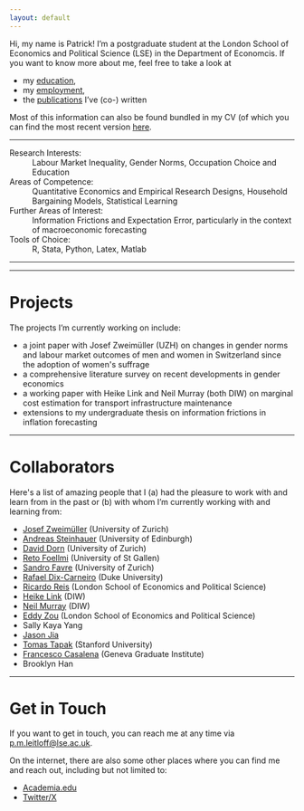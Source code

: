 ```yaml
---
layout: default
---
```


Hi, my name is Patrick! I’m a postgraduate student at the London School of Economics and Political Science (LSE) in the Department of Economcis. If you want to know more about me, feel free to take a look at

+ my [education](./education.md),
+ my [employment](./employment.md),
+ the [publications](./publications.md) I’ve (co-) written

Most of this information can also be found bundled in my CV (of which you can find the most recent version [here](https://drive.google.com/file/d/1Ai2mt1Wzk93KegvQwh1Q7NkugNRq_aMt/view?usp=drive_link).

* * *

<dl>
   <dt>Research Interests:</dt>
      <dd>Labour Market Inequality, Gender Norms, Occupation Choice and Education</dd>
   <dt>Areas of Competence:</dt>
      <dd>Quantitative Economics and Empirical Research Designs, Household Bargaining Models, Statistical Learning</dd>
   <dt>Further Areas of Interest:</dt>
      <dd>Information Frictions and Expectation Error, particularly in the context of macroeconomic forecasting</dd>
   <dt>Tools of Choice:</dt>
      <dd>R, Stata, Python, Latex, Matlab</dd>
</dl>

* * *

<!---

# News

+ 23/06/2022: [“When heating in winter becomes a luxury”](https://uol.de/en/news/article/when-heating-in-winter-becomes-a-luxury-6327) (University of Oldenburg)
+ 24/05/2022: [“Wie knappes Heizmaterial gerecht verteilen? Forschende veröffentlichen Studie zu Verteilungsgerechtigkeit”](https://www.presse.uni-oldenburg.de/mit/2022/103.html) (University of Oldenburg)
+ 20/04/2022: [“Lernen, mit der Freiheit umzugehen”](https://uol.de/aktuelles/gestaerkt-promovieren/lernen-mit-der-freiheit-umzugehen) (University of Oldenburg)

<details>
<summary>Old news</summary>
<br>
<ul>
   <li>27/04/2020: <a href="https://www.hsu-hh.de/bedarfsgerechtigkeit/aktuelles/">“Sammelband ‘Empirical Research and Normative Theory’ erschienen”</a> (DFG Research Group FOR 2104)</li>
   <li>28/10/2019: <a href="https://www.presse.uni-oldenburg.de/mit/2019/362.html">“Von der Unendlichkeit, Lügnern und dem Hören. Ringvorlesung zu Paradoxien an der Universität Oldenburg”</a> (University of Oldenburg)</li>
   <li>25/09/2019: <a href="https://www.hsu-hh.de/bedarfsgerechtigkeit/aktuelles/">“Neuer Sammelband ‘Philosophie zwischen Sein und Sollen’ erschienen”</a> (DFG Research Group FOR 2104)</li>
   <li>18/04/2019: <a href="https://uol.de/en/news/article/schreiben-lernen-im-tandem-3250">“Besser schreiben im Tandem”</a> (University of Oldenburg)</li>
   <li>08/12/2017: <a href="https://karl-jaspers-gesellschaft.de/mind-the-gap-zur-vermittlung-normativer-theorie-und-empirischer-forschung-malte-meyerhuber-und-max-bauer/">“Mind the Gap. Zur Vermittlung normativer Theorie und empirischer Forschung”</a> (Karl-Jaspers-Gesellschaft)</li>
   <li>02/07/2015: <a href="https://www.presse.uni-oldenburg.de/mit/2015/280.html">“Was Begriffe für unser Leben bedeuten. Berliner Philosoph referiert über ‘Zeitbewusstsein und Sinn-Horizonte’”</a> (University of Oldenburg)</li>
   <li>25/02/2013: <a href="https://www.weser-kurier.de/landkreis-verden/abiturient-fuehrt-die-piraten-an-doc7e4913gfbq08adqf2a1">“Abiturient führt die Piraten an”</a> (Weser Kurier)</li>
   <li>21/01/2013: <a href="https://www.kreiszeitung.de/lokales/verden/mohr-spitze-2709087.html">“Mohr ist Spitze”</a> (Kreiszeitung)</li>
   <li>21/01/2013: <a href="https://www.kreiszeitung.de/lokales/verden/macht-rennen-kirchlinteln-2709092.html">“CDU macht das Rennen in Kirchlinteln”</a> (Kreiszeitung)</li>
   <li>18/01/2013: <a href="https://www.weser-kurier.de/landkreis-verden/teurer-wahlkampf-doc7e3gwmzp5ub15tuurfzw">“Teurer Wahlkampf”</a> (Weser Kurier)</li>
   <li>11/01/2013: <a href="https://www.weser-kurier.de/niedersachsen/tempolimit-auf-der-a1-bei-oyten-doc7e3gpq83ppk8vflkd73">“Tempolimit auf der A1 bei Oyten”</a> (Weser Kurier)</li>
   <li>11/01/2013: <a href="https://www.weser-kurier.de/niedersachsen/mehr-sicherheit-auf-den-schulwegen-doc7e3gpoycbbn1k3gvwiam">“Mehr Sicherheit auf den Schulwegen”</a> (Weser Kurier)</li>
   <li>11/01/2013: <a href="https://www.weser-kurier.de/niedersachsen/aerger-ueber-marode-radwege-doc7e3gpoupy4o1d1k96iyy">“Ärger über marode Radwege”</a> (Weser Kurier)</li>
   <li>11/01/2013: <a href="https://www.weser-kurier.de/niedersachsen/ein-buergerbus-fuer-oyten-doc7e3gpo5bc491h6fanfzw">“Ein Bürgerbus für Oyten”</a> (Weser Kurier)</li>
   <li>10/01/2013: <a href="https://www.kreiszeitung.de/lokales/verden/bildungschancen-grosses-streitthema-2693591.html">“Bildungschancen als großes Streitthema”</a> (Kreiszeitung)</li>
   <li>27/12/2012: <a href="https://www.kreiszeitung.de/lokales/verden/argumente-wahl-2678311.html">“Argumente zur Wahl”</a> (Kreiszeitung)</li>
   <li>29/11/2012: <a href="https://www.kreiszeitung.de/lokales/verden/aufwertung-pflege-2643073.html">“Aufwertung der Pflege”</a> (Kreiszeitung)</li>
   <li>20/04/2012: <a href="https://www.weser-kurier.de/region/drei-piraten-kueren-direktkandidaten-doc7e42wkfju7ngfqvg5ey">“Drei Piraten küren Direktkandidaten”</a> (Weser Kurier)</li>
</ul>
</details>

-->

* * *

# Projects

The projects I’m currently working on include:
+ a joint paper with Josef Zweimüller (UZH) on changes in gender norms and labour market outcomes of men and women in Switzerland since the adoption of women's suffrage
+ a comprehensive literature survey on recent developments in gender economics
+ a working paper with Heike Link and Neil Murray (both DIW) on marginal cost estimation for transport infrastructure maintenance 
+ extensions to my undergraduate thesis on information frictions in inflation forecasting


* * *

# Collaborators

Here's a list of amazing people that I (a) had the pleasure to work with and learn from in the past or (b) with whom I’m currently working with and learning from:
+ [Josef Zweimüller](https://sites.google.com/view/josefzweimueller/home) (University of Zurich)
+ [Andreas Steinhauer](https://www.ed.ac.uk/profile/andreas-steinhauer) (University of Edinburgh)
+ [David Dorn](https://www.ddorn.net/) (University of Zurich)
+ [Reto Foellmi](https://sites.google.com/site/foellmireto/home) (University of St Gallen)
+ [Sandro Favre](https://www.econ.uzh.ch/en/people/researchers/favre.html) (University of Zurich)
+ [Rafael Dix-Carneiro](https://sites.google.com/site/rafaeldixcarneiro/) (Duke University)
+ [Ricardo Reis](https://www.r2rsquared.com/) (London School of Economics and Political Science)
+ [Heike Link](https://www.diw.de/sixcms/detail.php?id=diw_01.c.10880.en) (DIW)
+ [Neil Murray](https://www.diw.de/sixcms/detail.php?id=diw_01.c.815528.en) (DIW)
+ [Eddy Zou](https://www.lse.ac.uk/economics/people/research-students/eddy-weijian-zou) (London School of Economics and Political Science)
+ Sally Kaya Yang
+ [Jason Jia](https://cepr.org/about/people/jason-jia)
+ [Tomas Tapak](https://profiles.stanford.edu/tomas-tapak) (Stanford University)
+ [Francesco Casalena](https://www.graduateinstitute.ch/discover-institute/casalena-francesco) (Geneva Graduate Institute)
+ Brooklyn Han


* * *

# Get in Touch

If you want to get in touch, you can reach me at any time via <p.m.leitloff@lse.ac.uk>.

On the internet, there are also some other places where you can find me and reach out, including but not limited to:
+ [Academia.edu](https://independent.academia.edu/PatrickMichaelLeitloff)
+ [Twitter/X](https://twitter.com/PatrickLeitloff)
<!--- + [Google Scholar]()  -->
<!--- + [ORCID]() -->
<!--- + [OSF]() -->
<!--- + [ResearchGate]() -->
<!--- + [SSRN]() -->
